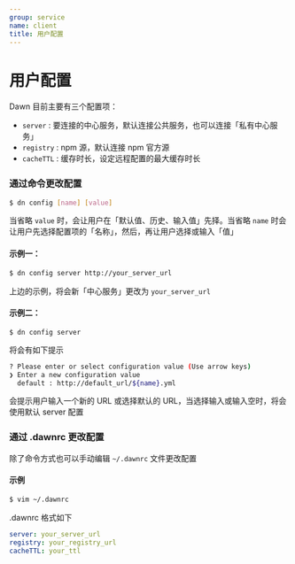 ```yaml
---
group: service
name: client
title: 用户配置
---
```


# 用户配置

Dawn 目前主要有三个配置项：

- `server` : 要连接的中心服务，默认连接公共服务，也可以连接「私有中心服务」
- `registry` : npm 源，默认连接 npm 官方源
- `cacheTTL` : 缓存时长，设定远程配置的最大缓存时长

### 通过命令更改配置

```sh
$ dn config [name] [value]
```

当省略 `value` 时，会让用户在「默认值、历史、输入值」先择。当省略 `name` 时会让用户先选择配置项的「名称」，然后，再让用户选择或输入「值」

#### 示例一：

```sh
$ dn config server http://your_server_url
```

上边的示例，将会新「中心服务」更改为 `your_server_url`

#### 示例二：

```
$ dn config server
```
将会有如下提示

```sh
? Please enter or select configuration value (Use arrow keys)
❯ Enter a new configuration value
  default : http://default_url/${name}.yml
```

会提示用户输入一个新的 URL 或选择默认的 URL，当选择输入或输入空时，将会使用默认 server 配置

### 通过 .dawnrc 更改配置

除了命令方式也可以手动编辑 `~/.dawnrc` 文件更改配置

#### 示例
```sh
$ vim ~/.dawnrc
``` 

.dawnrc 格式如下

```yml
server: your_server_url
registry: your_registry_url
cacheTTL: your_ttl
```